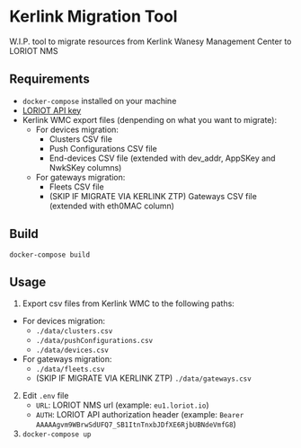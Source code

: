 # Kerlink Migration Tool

W.I.P. tool to migrate resources from Kerlink Wanesy Management Center to LORIOT NMS

## Requirements

- `docker-compose` installed on your machine
- [LORIOT API key](https://docs.loriot.io/display/NMS/Create+an+API+key)
- Kerlink WMC export files (denpending on what you want to migrate):
  - For devices migration:
    - Clusters CSV file
    - Push Configurations CSV file
    - End-devices CSV file (extended with dev_addr, AppSKey and NwkSKey columns)
  - For gateways migration:
    - Fleets CSV file
    - (SKIP IF MIGRATE VIA KERLINK ZTP) Gateways CSV file (extended with eth0MAC column)

## Build

`docker-compose build`

## Usage

1. Export csv files from Kerlink WMC to the following paths:

- For devices migration:
  - `./data/clusters.csv`
  - `./data/pushConfigurations.csv`
  - `./data/devices.csv`
- For gateways migration:
  - `./data/fleets.csv`
  - (SKIP IF MIGRATE VIA KERLINK ZTP) `./data/gateways.csv`

2. Edit `.env` file
   - `URL`: LORIOT NMS url (example: `eu1.loriot.io`)
   - `AUTH`: LORIOT API authorization header (example: `Bearer AAAAAgvm9WBrwSdUFQ7_SB1ItnTnxbJDfXE6RjbUBNdeVmfG8`)
3. `docker-compose up`
